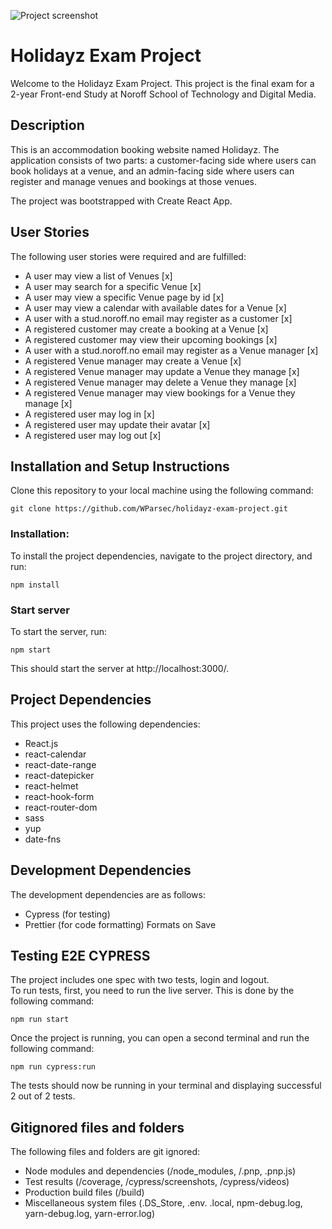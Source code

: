![Project screenshot](https://github.com/WParsec/holidayz-exam-project/blob/main/Holidayz-screenshot.png)

# Holidayz Exam Project

Welcome to the Holidayz Exam Project. This project is the final exam for a 2-year Front-end Study at Noroff School of Technology and Digital Media.

## Description

This is an accommodation booking website named Holidayz. The application consists of two parts: a customer-facing side where users can book holidays at a venue, and an admin-facing side where users can register and manage venues and bookings at those venues.

The project was bootstrapped with Create React App.

## User Stories

The following user stories were required and are fulfilled:

- A user may view a list of Venues [x]
- A user may search for a specific Venue [x]
- A user may view a specific Venue page by id [x]
- A user may view a calendar with available dates for a Venue [x]
- A user with a stud.noroff.no email may register as a customer [x]
- A registered customer may create a booking at a Venue [x]
- A registered customer may view their upcoming bookings [x]
- A user with a stud.noroff.no email may register as a Venue manager [x]
- A registered Venue manager may create a Venue [x]
- A registered Venue manager may update a Venue they manage [x]
- A registered Venue manager may delete a Venue they manage [x]
- A registered Venue manager may view bookings for a Venue they manage [x]
- A registered user may log in [x]
- A registered user may update their avatar [x]
- A registered user may log out [x]

## Installation and Setup Instructions

Clone this repository to your local machine using the following command:

```
git clone https://github.com/WParsec/holidayz-exam-project.git
```

### Installation:

To install the project dependencies, navigate to the project directory, and run:

```
npm install
```

### Start server

To start the server, run:

```
npm start
```

This should start the server at http://localhost:3000/.

## Project Dependencies

This project uses the following dependencies:

- React.js
- react-calendar
- react-date-range
- react-datepicker
- react-helmet
- react-hook-form
- react-router-dom
- sass
- yup
- date-fns

## Development Dependencies

The development dependencies are as follows:

- Cypress (for testing)
- Prettier (for code formatting) Formats on Save

## Testing E2E CYPRESS

The project includes one spec with two tests, login and logout.  
To run tests, first, you need to run the live server. This is done by the following command:

```
npm run start
```

Once the project is running, you can open a second terminal and run the following command:

```
npm run cypress:run
```

The tests should now be running in your terminal and displaying successful 2 out of 2 tests.

## Gitignored files and folders

The following files and folders are git ignored:

- Node modules and dependencies (/node_modules, /.pnp, .pnp.js)
- Test results (/coverage, /cypress/screenshots, /cypress/videos)
- Production build files (/build)
- Miscellaneous system files (.DS_Store, .env. .local, npm-debug.log, yarn-debug.log, yarn-error.log)

